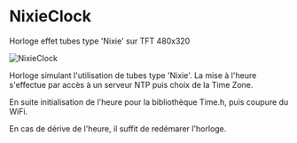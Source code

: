 # NixieClock
Horloge effet tubes type 'Nixie' sur TFT 480x320

![NixieClock](https://github.com/user-attachments/assets/63c829ac-6304-44e7-9e2a-a9d5687044bb)

Horloge simulant l'utilisation de tubes type 'Nixie'.
La mise à l'heure s'effectue par accès à un serveur NTP puis choix de la Time Zone.

En suite initialisation de l'heure pour la bibliothèque Time.h, puis coupure du WiFi.

En cas de dérive de l'heure, il suffit de redémarer l'horloge.






